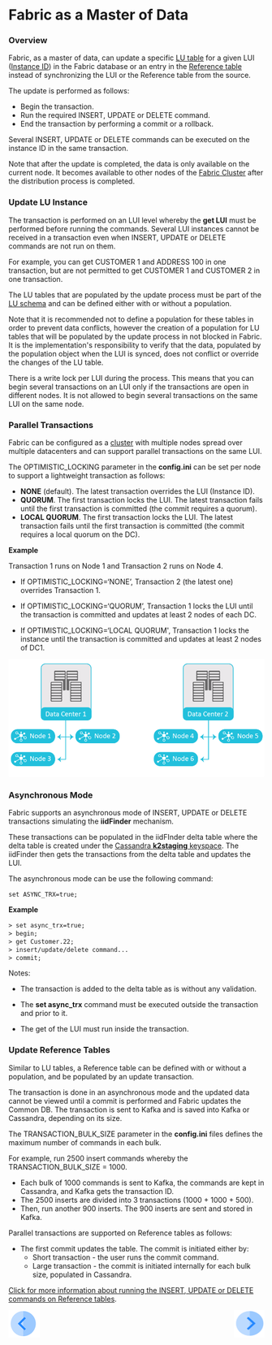 # Fabric as a Master of Data

### Overview

Fabric, as a master of data, can update a specific [LU table](/articles/06_LU_tables/01_LU_tables_overview.md) for a given LUI ([Instance ID](/articles/01_fabric_overview/02_fabric_glossary.md#instance-id)) in the Fabric database or an entry in the [Reference table](/articles/22_commonDB/01_fabric_commonDB_overview.md) instead of synchronizing the LUI or the Reference table from the source. 

The update is performed as follows:

* Begin the transaction.
* Run the required INSERT, UPDATE or DELETE command.
* End the transaction by performing a commit or a rollback.

Several INSERT, UPDATE or DELETE commands can be executed on the instance ID in the same transaction.

Note that after the update is completed, the data is only available on the current node. It becomes available to other nodes of the [Fabric Cluster](articles/02_fabric_architecture/01_fabric_architecture_overview.md#61-fabric-cluster) after the distribution process is completed. 


### Update LU Instance

The transaction is performed on an LUI level whereby the **get LUI** must be performed before running the commands. Several LUI instances cannot be received in a transaction even when INSERT, UPDATE or DELETE commands are not run on them.

For example, you can get CUSTOMER 1 and ADDRESS 100 in one transaction, but are not permitted to get CUSTOMER 1 and CUSTOMER 2 in one transaction.

The LU tables that are populated by the update process must be part of the [LU schema](/articles/03_logical_units/03_LU_schema_window.md) and can be defined either with or without a population. 

Note that it is recommended not to define a population for these tables in order to prevent data conflicts, however the creation of a population for LU tables that will be populated by the update process in not blocked in Fabric. It is the implementation's responsibility to verify that the data, populated by the population object when the LUI is synced, does not conflict or override the changes of the LU table.

There is a write lock per LUI during the process. This means that you can begin several transactions on an LUI only if the transactions are open in different nodes. It is not allowed to begin several transactions on the same LUI on the same node. 


### Parallel Transactions

Fabric can be configured as a [cluster](/articles/02_fabric_architecture/01_fabric_architecture_overview.md#61-fabric-cluster) with multiple nodes spread over multiple datacenters and can support parallel transactions on the same LUI. 

The OPTIMISTIC_LOCKING parameter in the **config.ini** can be set per node to support a lightweight transaction as follows:

- **NONE** (default). The latest transaction overrides the LUI (Instance ID).
- **QUORUM**. The first transaction locks the LUI. The latest transaction fails until the first transaction is committed (the commit requires a quorum).
- **LOCAL QUORUM**. The first transaction locks the LUI. The latest transaction fails until the first transaction is committed (the commit requires a local quorum on the DC).

**Example**

Transaction 1 runs on Node 1 and Transaction 2 runs on Node 4.

* If OPTIMISTIC_LOCKING=‘NONE’, Transaction 2 (the latest one) overrides Transaction 1.

* If OPTIMISTIC_LOCKING=‘QUORUM’, Transaction 1 locks the LUI until the transaction is committed and updates at least 2 nodes of each DC.

* If OPTIMISTIC_LOCKING=‘LOCAL QUORUM', Transaction 1 locks the instance until the transaction is committed and updates at least 2 nodes of DC1.

<img src="images/23_02_1.PNG" alt="image" style="zoom: 67%;" />

### Asynchronous Mode

Fabric supports an asynchronous mode of INSERT, UPDATE or DELETE transactions simulating the **iidFinder** mechanism. 

These transactions can be populated in the iidFInder delta table where the delta table is created under the [Cassandra **k2staging** keyspace](/articles/02_fabric_architecture/06_cassandra_keyspaces_for_fabric.md). The iidFinder then gets the transactions from the delta table and updates the LUI.

The asynchronous mode can be use the following command:

~~~
set ASYNC_TRX=true;
~~~

**Example**

~~~
> set async_trx=true;
> begin;
> get Customer.22;
> insert/update/delete command...
> commit;
~~~

Notes:

* The transaction is added to the delta table as is without any validation.

* The **set async_trx** command must be executed outside the transaction and prior to it.

* The get of the LUI must run inside the transaction.

### Update Reference Tables

Similar to LU tables, a Reference table can be defined with or without a population, and be populated by an update transaction.

The transaction is done in an asynchronous mode and the updated data cannot be viewed until a commit is performed and Fabric updates the Common DB. The transaction is sent to Kafka and is saved into Kafka or Cassandra, depending on its size. 

The TRANSACTION_BULK_SIZE parameter in the **config.ini** files defines the maximum number of commands in each bulk.

For example, run 2500 insert commands whereby the TRANSACTION_BULK_SIZE = 1000. 

* Each bulk of 1000 commands is sent to Kafka, the commands are kept in Cassandra, and Kafka gets the transaction ID. 
* The 2500 inserts are divided into 3 transactions (1000 + 1000 + 500).
* Then, run another 900 inserts. The 900 inserts are sent and stored in Kafka.

Parallel transactions are supported on Reference tables as follows:

* The first commit updates the table. The commit is initiated either by:
  * Short transaction - the user runs the commit command.
  * Large transaction - the commit is initiated internally for each bulk size, populated in Cassandra.

[Click for more information about running the INSERT, UPDATE or DELETE commands on Reference tables](/articles/22_reference(commonDB)_tables/03_fabric_commonDB_runtime.md).



[![Previous](/articles/images/Previous.png)](01_fabric_transactions_overview.md)[<img align="right" width="60" height="54" src="/articles/images/Next.png">](03_update_lui_code_examples.md)

